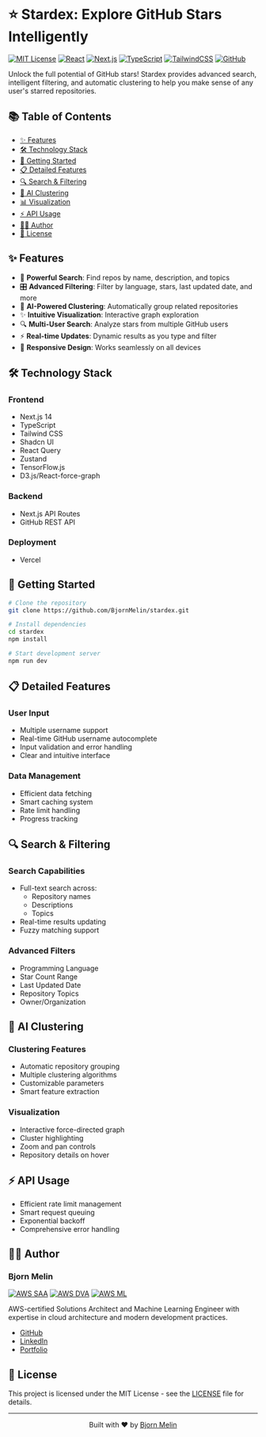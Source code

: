 # ⭐ Stardex: Explore GitHub Stars Intelligently

[![MIT License](https://img.shields.io/badge/License-MIT-green.svg)](https://choosealicense.com/licenses/mit/)
[![React](https://img.shields.io/badge/React-18-blue?logo=react)](https://react.dev)
[![Next.js](https://img.shields.io/badge/Next.js-14-black?logo=next.js)](https://nextjs.org/)
[![TypeScript](https://img.shields.io/badge/TypeScript-5.4-blue?logo=typescript)](https://www.typescriptlang.org/)
[![TailwindCSS](https://img.shields.io/badge/Tailwind-3.0-38B2AC?logo=tailwind-css)](https://tailwindcss.com)
[![GitHub](https://img.shields.io/badge/GitHub-BjornMelin-181717?logo=github)](https://github.com/BjornMelin)

Unlock the full potential of GitHub stars! Stardex provides advanced search, intelligent filtering, and automatic clustering to help you make sense of any user's starred repositories.

## 📚 Table of Contents

- [✨ Features](#-features)
- [🛠️ Technology Stack](#️-technology-stack)
- [🚀 Getting Started](#-getting-started)
- [📋 Detailed Features](#-detailed-features)
- [🔍 Search & Filtering](#-search--filtering)
- [🤖 AI Clustering](#-ai-clustering)
- [📊 Visualization](#-visualization)
- [⚡ API Usage](#-api-usage)
- [👨‍💻 Author](#-author)
- [📜 License](#-license)

## ✨ Features

- 🔎 **Powerful Search**: Find repos by name, description, and topics
- 🎛️ **Advanced Filtering**: Filter by language, stars, last updated date, and more
- 🤖 **AI-Powered Clustering**: Automatically group related repositories
- ✨ **Intuitive Visualization**: Interactive graph exploration
- 🔍 **Multi-User Search**: Analyze stars from multiple GitHub users
- ⚡ **Real-time Updates**: Dynamic results as you type and filter
- 📱 **Responsive Design**: Works seamlessly on all devices

## 🛠️ Technology Stack

### Frontend

- Next.js 14
- TypeScript
- Tailwind CSS
- Shadcn UI
- React Query
- Zustand
- TensorFlow.js
- D3.js/React-force-graph

### Backend

- Next.js API Routes
- GitHub REST API

### Deployment

- Vercel

## 🚀 Getting Started

```bash
# Clone the repository
git clone https://github.com/BjornMelin/stardex.git

# Install dependencies
cd stardex
npm install

# Start development server
npm run dev
```

## 📋 Detailed Features

### User Input

- Multiple username support
- Real-time GitHub username autocomplete
- Input validation and error handling
- Clear and intuitive interface

### Data Management

- Efficient data fetching
- Smart caching system
- Rate limit handling
- Progress tracking

## 🔍 Search & Filtering

### Search Capabilities

- Full-text search across:
  - Repository names
  - Descriptions
  - Topics
- Real-time results updating
- Fuzzy matching support

### Advanced Filters

- Programming Language
- Star Count Range
- Last Updated Date
- Repository Topics
- Owner/Organization

## 🤖 AI Clustering

### Clustering Features

- Automatic repository grouping
- Multiple clustering algorithms
- Customizable parameters
- Smart feature extraction

### Visualization

- Interactive force-directed graph
- Cluster highlighting
- Zoom and pan controls
- Repository details on hover

## ⚡ API Usage

- Efficient rate limit management
- Smart request queuing
- Exponential backoff
- Comprehensive error handling

## 👨‍💻 Author

### Bjorn Melin

[![AWS SAA](https://img.shields.io/badge/AWS-Solutions%20Architect%20Associate-FF9900?logo=amazon-aws)](https://www.credly.com/org/amazon-web-services/badge/aws-certified-solutions-architect-associate)
[![AWS DVA](https://img.shields.io/badge/AWS-Developer%20Associate-FF9900?logo=amazon-aws)](https://www.credly.com/org/amazon-web-services/badge/aws-certified-developer-associate)
[![AWS ML](https://img.shields.io/badge/AWS-Machine%20Learning%20Engineer-FF9900?logo=amazon-aws)](https://www.credly.com/org/amazon-web-services/badge/aws-certified-machine-learning-engineer-associate)

AWS-certified Solutions Architect and Machine Learning Engineer with expertise in cloud architecture and modern development practices.

- [GitHub](https://github.com/BjornMelin)
- [LinkedIn](https://www.linkedin.com/in/bjorn-melin/)
- [Portfolio](https://bjornmelin.io)

## 📜 License

This project is licensed under the MIT License - see the [LICENSE](LICENSE) file for details.

---

<div align="center">

Built with ❤️ by [Bjorn Melin](https://bjornmelin.io)

</div>
